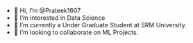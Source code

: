 - 👋 Hi, I’m @Prateek1607 
- 👀 I’m interested in Data Science 
- 🌱 I’m currently a Under Graduate Student at SRM University. 
- 💞️ I’m looking to collaborate on ML Projects.
<!--
**Prateek1607/Prateek1607** is a ✨ _special_ ✨ repository because its `README.md` (this file) appears on your GitHub profile.
-->
